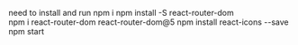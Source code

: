 need to install and run
 npm i
 npm install -S react-router-dom  
 npm i react-router-dom react-router-dom@5
 npm install react-icons --save  
 npm start
     